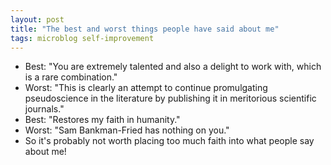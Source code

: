 ```yaml
---
layout: post
title: "The best and worst things people have said about me"
tags: microblog self-improvement
---
```

* Best: "You are extremely talented and also a delight to work with, which is a rare combination."
* Worst: "This is clearly an attempt to continue promulgating pseudoscience in the literature by publishing it in meritorious scientific journals."
* Best: "Restores my faith in humanity."
* Worst: "Sam Bankman-Fried has nothing on you."
* So it's probably not worth placing too much faith into what people say about me!
